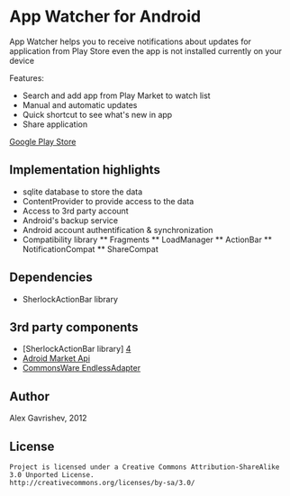 App Watcher for Android
=======================

App Watcher helps you to receive notifications about updates for application from Play Store even the app is not installed currently on your device

Features:
* Search and add app from Play Market to watch list
* Manual and automatic updates
* Quick shortcut to see what's new in app
* Share application

[Google Play Store][1]

## Implementation highlights

* sqlite database to store the data
* ContentProvider to provide access to the data
* Access to 3rd party account
* Android's backup service
* Android account authentification & synchronization
* Compatibility library 
** Fragments
** LoadManager
** ActionBar
** NotificationCompat
** ShareCompat

## Dependencies
 * SherlockActionBar library 

## 3rd party components
 * [SherlockActionBar library] [4]
 * [Adroid Market Api][2]
 * [CommonsWare EndlessAdapter][3]
 
## Author

Alex Gavrishev, 2012
 
## License

    Project is licensed under a Creative Commons Attribution-ShareAlike 3.0 Unported License.
	http://creativecommons.org/licenses/by-sa/3.0/
 

 [1]: https://play.google.com/store/apps/developer?id=Alex+Gavrishev
 [2]: http://code.google.com/p/android-market-api/
 [3]: https://github.com/commonsguy/cwac-endless
 [4]: http://actionbarsherlock.com/
